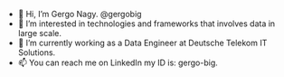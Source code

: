 - 👋 Hi, I’m Gergo Nagy. @gergobig
- 👀 I’m interested in technologies and frameworks that involves data in large scale.
- 🌱 I’m currently working as a Data Engineer at Deutsche Telekom IT Solutions.
- 📫 You can reach me on LinkedIn my ID is: gergo-big.

<!---
gergobig/gergobig is a ✨ special ✨ repository because its `README.md` (this file) appears on your GitHub profile.
You can click the Preview link to take a look at your changes.
--->
